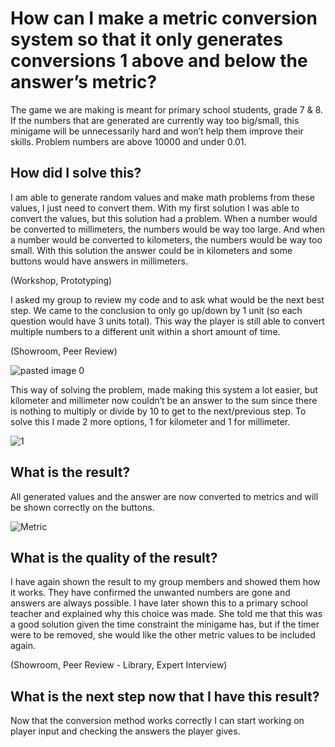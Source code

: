 # How can I make a metric conversion system so that it only generates conversions 1 above and below the answer’s metric?

The game we are making is meant for primary school students, grade 7 & 8. If the numbers that are generated are currently way too big/small, this minigame will be unnecessarily hard and won’t help them improve their skills. Problem numbers are above 10000 and under 0.01.

## How did I solve this?

I am able to generate random values and make math problems from these values, I just need to convert them. With my first solution I was able to convert the values, but this solution had a problem. When a number would be converted to millimeters, the numbers would be way too large. And when a number would be converted to kilometers, the numbers would be way too small. With this solution the answer could be in kilometers and some buttons would have answers in millimeters.

(Workshop, Prototyping)

I asked my group to review my code and to ask what would be the next best step. We came to the conclusion to only go up/down by 1 unit (so each question would have 3 units total). This way the player is still able to convert multiple numbers to a different unit within a short amount of time.

(Showroom, Peer Review)

![pasted image 0](https://github.com/Timsel1/GDT-S4Portfolio/assets/90602424/5edb79e0-b74d-4db6-8e19-83ddf3b8530a)

This way of solving the problem, made making this system a lot easier, but kilometer and millimeter now couldn’t be an answer to the sum since there is nothing to multiply or divide by 10 to get to the next/previous step. To solve this I made 2 more options, 1 for kilometer and 1 for millimeter.

![1](https://github.com/Timsel1/GDT-S4Portfolio/assets/90602424/2a0faf1d-916e-4ee0-8e7a-7855ede07205)

## What is the result?

All generated values and the answer are now converted to metrics and will be shown correctly on the buttons.

![Metric](https://github.com/Timsel1/GDT-S4Portfolio/assets/90602424/23e6b084-c2ed-44ca-8dae-d070dc69405a)

## What is the quality of the result?

I have again shown the result to my group members and showed them how it works. They have confirmed the unwanted numbers are gone and answers are always possible. I have later shown this to a primary school teacher and explained why this choice was made. She told me that this was a good solution given the time constraint the minigame has, but if the timer were to be removed, she would like the other metric values to be included again.

(Showroom, Peer Review - Library, Expert Interview)

## What is the next step now that I have this result?

Now that the conversion method works correctly I can start working on player input and checking the answers the player gives.
